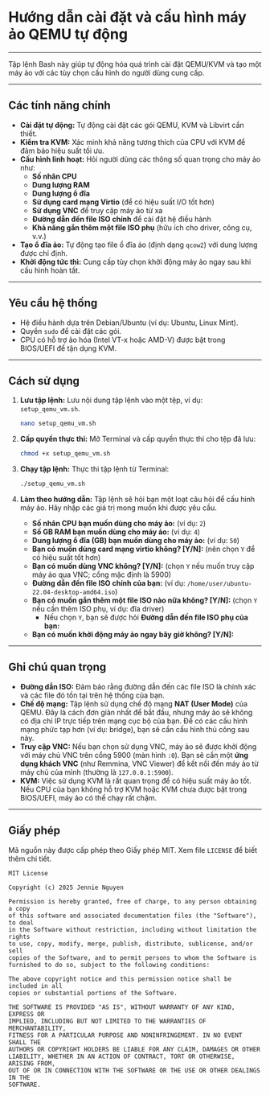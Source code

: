 # Hướng dẫn cài đặt và cấu hình máy ảo QEMU tự động

---

Tập lệnh Bash này giúp tự động hóa quá trình cài đặt QEMU/KVM và tạo một máy ảo với các tùy chọn cấu hình do người dùng cung cấp.

---

## Các tính năng chính

* **Cài đặt tự động:** Tự động cài đặt các gói QEMU, KVM và Libvirt cần thiết.
* **Kiểm tra KVM:** Xác minh khả năng tương thích của CPU với KVM để đảm bảo hiệu suất tối ưu.
* **Cấu hình linh hoạt:** Hỏi người dùng các thông số quan trọng cho máy ảo như:
    * **Số nhân CPU**
    * **Dung lượng RAM**
    * **Dung lượng ổ đĩa**
    * **Sử dụng card mạng Virtio** (để có hiệu suất I/O tốt hơn)
    * **Sử dụng VNC** để truy cập máy ảo từ xa
    * **Đường dẫn đến file ISO chính** để cài đặt hệ điều hành
    * **Khả năng gắn thêm một file ISO phụ** (hữu ích cho driver, công cụ, v.v.)
* **Tạo ổ đĩa ảo:** Tự động tạo file ổ đĩa ảo (định dạng `qcow2`) với dung lượng được chỉ định.
* **Khởi động tức thì:** Cung cấp tùy chọn khởi động máy ảo ngay sau khi cấu hình hoàn tất.

---

## Yêu cầu hệ thống

* Hệ điều hành dựa trên Debian/Ubuntu (ví dụ: Ubuntu, Linux Mint).
* Quyền `sudo` để cài đặt các gói.
* CPU có hỗ trợ ảo hóa (Intel VT-x hoặc AMD-V) được bật trong BIOS/UEFI để tận dụng KVM.

---

## Cách sử dụng

1.  **Lưu tập lệnh:**
    Lưu nội dung tập lệnh vào một tệp, ví dụ: `setup_qemu_vm.sh`.

    ```bash
    nano setup_qemu_vm.sh
    ```

2.  **Cấp quyền thực thi:**
    Mở Terminal và cấp quyền thực thi cho tệp đã lưu:

    ```bash
    chmod +x setup_qemu_vm.sh
    ```

3.  **Chạy tập lệnh:**
    Thực thi tập lệnh từ Terminal:

    ```bash
    ./setup_qemu_vm.sh
    ```

4.  **Làm theo hướng dẫn:**
    Tập lệnh sẽ hỏi bạn một loạt câu hỏi để cấu hình máy ảo. Hãy nhập các giá trị mong muốn khi được yêu cầu.

    * **Số nhân CPU bạn muốn dùng cho máy ảo:** (ví dụ: `2`)
    * **Số GB RAM bạn muốn dùng cho máy ảo:** (ví dụ: `4`)
    * **Dung lượng ổ đĩa (GB) bạn muốn dùng cho máy ảo:** (ví dụ: `50`)
    * **Bạn có muốn dùng card mạng virtio không? [Y/N]:** (nên chọn `Y` để có hiệu suất tốt hơn)
    * **Bạn có muốn dùng VNC không? [Y/N]:** (chọn `Y` nếu muốn truy cập máy ảo qua VNC; cổng mặc định là 5900)
    * **Đường dẫn đến file ISO chính của bạn:** (ví dụ: `/home/user/ubuntu-22.04-desktop-amd64.iso`)
    * **Bạn có muốn gắn thêm một file ISO nào nữa không? [Y/N]:** (chọn `Y` nếu cần thêm ISO phụ, ví dụ: đĩa driver)
        * Nếu chọn `Y`, bạn sẽ được hỏi **Đường dẫn đến file ISO phụ của bạn:**
    * **Bạn có muốn khởi động máy ảo ngay bây giờ không? [Y/N]:**

---

## Ghi chú quan trọng

* **Đường dẫn ISO:** Đảm bảo rằng đường dẫn đến các file ISO là chính xác và các file đó tồn tại trên hệ thống của bạn.
* **Chế độ mạng:** Tập lệnh sử dụng chế độ mạng **NAT (User Mode)** của QEMU. Đây là cách đơn giản nhất để bắt đầu, nhưng máy ảo sẽ không có địa chỉ IP trực tiếp trên mạng cục bộ của bạn. Để có các cấu hình mạng phức tạp hơn (ví dụ: bridge), bạn sẽ cần cấu hình thủ công sau này.
* **Truy cập VNC:** Nếu bạn chọn sử dụng VNC, máy ảo sẽ được khởi động với máy chủ VNC trên cổng 5900 (màn hình `:0`). Bạn sẽ cần một **ứng dụng khách VNC** (như Remmina, VNC Viewer) để kết nối đến máy ảo từ máy chủ của mình (thường là `127.0.0.1:5900`).
* **KVM:** Việc sử dụng KVM là rất quan trọng để có hiệu suất máy ảo tốt. Nếu CPU của bạn không hỗ trợ KVM hoặc KVM chưa được bật trong BIOS/UEFI, máy ảo có thể chạy rất chậm.

---

## Giấy phép

Mã nguồn này được cấp phép theo Giấy phép MIT. Xem file `LICENSE` để biết thêm chi tiết.

```
MIT License

Copyright (c) 2025 Jennie Nguyen

Permission is hereby granted, free of charge, to any person obtaining a copy
of this software and associated documentation files (the "Software"), to deal
in the Software without restriction, including without limitation the rights
to use, copy, modify, merge, publish, distribute, sublicense, and/or sell
copies of the Software, and to permit persons to whom the Software is
furnished to do so, subject to the following conditions:

The above copyright notice and this permission notice shall be included in all
copies or substantial portions of the Software.

THE SOFTWARE IS PROVIDED "AS IS", WITHOUT WARRANTY OF ANY KIND, EXPRESS OR
IMPLIED, INCLUDING BUT NOT LIMITED TO THE WARRANTIES OF MERCHANTABILITY,
FITNESS FOR A PARTICULAR PURPOSE AND NONINFRINGEMENT. IN NO EVENT SHALL THE
AUTHORS OR COPYRIGHT HOLDERS BE LIABLE FOR ANY CLAIM, DAMAGES OR OTHER
LIABILITY, WHETHER IN AN ACTION OF CONTRACT, TORT OR OTHERWISE, ARISING FROM,
OUT OF OR IN CONNECTION WITH THE SOFTWARE OR THE USE OR OTHER DEALINGS IN THE
SOFTWARE.
```
